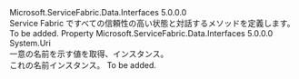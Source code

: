 <Type Name="IReliableState" FullName="Microsoft.ServiceFabric.Data.IReliableState">
  <TypeSignature Language="C#" Value="public interface IReliableState" />
  <TypeSignature Language="ILAsm" Value=".class public interface auto ansi abstract IReliableState" />
  <TypeSignature Language="DocId" Value="T:Microsoft.ServiceFabric.Data.IReliableState" />
  <TypeSignature Language="VB.NET" Value="Public Interface IReliableState" />
  <TypeSignature Language="F#" Value="type IReliableState = interface" />
  <AssemblyInfo>
    <AssemblyName>Microsoft.ServiceFabric.Data.Interfaces</AssemblyName>
    <AssemblyVersion>5.0.0.0</AssemblyVersion>
  </AssemblyInfo>
  <Interfaces />
  <Docs>
    <summary>
            Service Fabric ですべての信頼性の高い状態と対話するメソッドを定義します。
            </summary>
    <remarks>To be added.</remarks>
  </Docs>
  <Members>
    <Member MemberName="Name">
      <MemberSignature Language="C#" Value="public Uri Name { get; }" />
      <MemberSignature Language="ILAsm" Value=".property instance class System.Uri Name" />
      <MemberSignature Language="DocId" Value="P:Microsoft.ServiceFabric.Data.IReliableState.Name" />
      <MemberSignature Language="VB.NET" Value="Public ReadOnly Property Name As Uri" />
      <MemberSignature Language="F#" Value="member this.Name : Uri" Usage="Microsoft.ServiceFabric.Data.IReliableState.Name" />
      <MemberType>Property</MemberType>
      <AssemblyInfo>
        <AssemblyName>Microsoft.ServiceFabric.Data.Interfaces</AssemblyName>
        <AssemblyVersion>5.0.0.0</AssemblyVersion>
      </AssemblyInfo>
      <ReturnValue>
        <ReturnType>System.Uri</ReturnType>
      </ReturnValue>
      <Docs>
        <summary>
            一意の名前を示す値を取得、<see cref="T:Microsoft.ServiceFabric.Data.IReliableState" />インスタンス。
            </summary>
        <value>
            <see cref="T:System.Uri" />これの名前<see cref="T:Microsoft.ServiceFabric.Data.IReliableState" />インスタンス。
            </value>
        <remarks>To be added.</remarks>
      </Docs>
    </Member>
  </Members>
</Type>